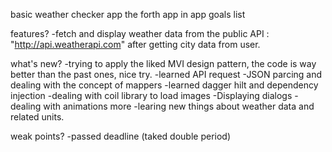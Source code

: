 basic weather checker app
the forth app in app goals list

features?
-fetch and display weather data from the public API : "http://api.weatherapi.com" after getting city data from user.

what's new?
-trying to apply the liked MVI design pattern, the code is way better than the past ones, nice try.
-learned API request
-JSON parcing and dealing with the concept of mappers
-learned dagger hilt and dependency injection
-dealing with coil library to load images
-Displaying dialogs
-dealing with animations more
-learing new things about weather data and related units.

weak points?
-passed deadline (taked double period)
